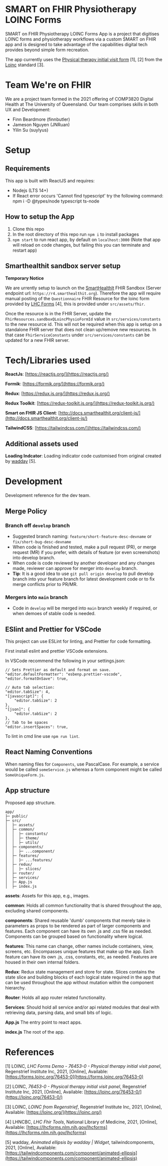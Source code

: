 # SMART on FHIR Physiotherapy LOINC Forms

SMART on FHIR Physiotherapy LOINC Forms App is a project that digitises LOINC forms
and physiotherapy workflows via a custom SMART on FHIR app and is designed to take
advantage of the capabilities digital tech provides beyond simple form recreation.

The app currently uses the [Physical therapy initial visit form](https://forms.loinc.org/76453-0) [1], [2]
from the [Loinc](https://loinc.org) standard [3].

# Team We're on FHIR

We are a project team formed in the 2021 offering of COMP3820 Digital Health at
The University of Queensland. Our team comprises skills in both UX and Development:

- Finn Beardmore (finnbutler)
- Jameson Nguyen (JNRuan)
- Yilin Su (suylyus)

# Setup

## Requirements

This app is built with ReactJS and requires:

- Nodejs (LTS 14+)
- If React error occurs 'Cannot find typescript' try the following command: npm i -D @types/node typescript ts-node

## How to setup the App

1. Clone this repo
2. In the root directory of this repo run `npm i` to install packages
3. `npm start` to run react app, by default on `localhost:3000` (Note that app will reload on code changes, but failing this you can terminate and restart app)

## Smarthealthit sandbox server setup

**Temporary Notice**

We are urrently setup to launch on the [SmartHealthIt](https://smarthealthit.org/) FHIR Sandbox (Server endpoint url: `https://r4.smarthealthit.org`).
Therefore the app will require manual posting of the `Questionnaire` FHIR Resource
for the loinc form provided by [LHC Forms](https://lhcforms.nlm.nih.gov/lhcforms) [4], this is provided under `src/assets/fhir`.

Once the resource is in the FHIR Server, update the `FhirResources.sandboxQLoincPhysioFormId` value in `src/services/constants` to the new resource id.
This will not be required when this app is setup on a standalone FHIR server that does not clean up/remove new resources.
In that case `FhirServiceConstants` under `src/services/constants` can be updated for a new FHIR server.

# Tech/Libraries used

**ReactJs**: [https://reactjs.org/](https://reactjs.org/)

**Formik**: [https://formik.org/](https://formik.org/)

**Redux**: [https://redux.js.org/](https://redux.js.org/)

**Redux Toolkit**: [https://redux-toolkit.js.org/](https://redux-toolkit.js.org/)

**Smart on FHIR JS Client**: [http://docs.smarthealthit.org/client-js/](http://docs.smarthealthit.org/client-js/)

**TailwindCSS**: [https://tailwindcss.com/](https://tailwindcss.com/)

## Additional assets used

**Loading Indcator**: Loading indicator code customised from original created by [wadday](https://tailwindcomponents.com/component/animated-ellipsis) [5].

# Development

Development reference for the dev team.

## Merge Policy

### Branch off `develop` branch

- Suggested branch naming: `feature/short-feature-desc-devname` or `fix/short-bug-desc-devname`
- When code is finished and tested, make a pull request (PR), or merge request (MR) if you prefer, with details of feature (or even screenshots) into develop branch.
- When code is code reviewed by another developer and any changes made, reviewer can approve for merger into `develop` branch.
- **Tip**: It is a good idea to use `git pull origin develop` to pull develop branch into your feature branch for latest development code or to fix merge conflicts prior to PR/MR.

### Mergers into `main` branch

- Code in `develop` will be merged into `main` branch weekly if required, or when demoes of stable code is needed.

## ESlint and Prettier for VSCode

This project can use ESLint for linting, and Prettier for code formatting.

First install eslint and prettier VSCode extensions.

In VSCode recommend the following in your settings.json:

```
// Sets Prettier as default and format on save.
"editor.defaultFormatter": "esbenp.prettier-vscode",
"editor.formatOnSave": true,

// Auto tab selection:
"editor.tabSize": 4,
"[javascript]": {
    "editor.tabSize": 2
},
"[json]": {
    "editor.tabSize": 2
},
// Tab to be spaces
"editor.insertSpaces": true,
```

To lint in cmd line use `npm run lint`.

## React Naming Conventions

When naming files for `Components`, use PascalCase. For example, a service would be called `someService.js` whereas a form component might be called `SomeUniqueForm.js`.

## App structure

Proposed app structure.

```
app/
├─ public/
├─ src/
│  ├─ assets/
│  ├─ common/
│  │  ├─ constants/
│  │  ├─ theme/
│  │  ├─ utils/
│  ├─ components/
│  │  ├─ ...component/
│  ├─ features/
│  │  ├─ ...features/
│  ├─ redux/
│  │  ├─ slices/
│  ├─ router/
│  ├─ services/
│  ├─ App.js
│  ├─ index.js
```

**assets**: Assets for this app, e.g., images.

**common**: Holds all common functionality that is shared throughout the app, excluding shared components.

**components**: Shared reusable 'dumb' components that merely take in parameters as props to be rendered as part of larger components and features. Each component can have its own .js and .css file as needed. Components can be grouped based on functionality where logical.

**features**: This name can change, other names include containers, view, screens, etc. Encompasses unique features that make up the app. Each feature can have its own .js, .css, constants, etc, as needed. Features are housed in their own internal folders.

**Redux**: Redux state management and store for state. Slices contains the state slice and building blocks of each logical state required in the app that can be used throughout the app without mutation within the component hierarchy.

**Router**: Holds all app router related functionality.

**Services**: Should hold all service and/or api related modules that deal with retrieving data, parsing data, and small bits of logic.

**App.js** The entry point to react apps.

**index.js** The root of the app.

# References

[1] LOINC, _LHC Forms Demo - 76453-0 - Physical therapy initial visit panel_, Regenstrief Institute Inc, 2021, [Online], Available: [https://forms.loinc.org/76453-0](https://forms.loinc.org/76453-0)

[2] LOINC, _76453-0 - Physical therapy initial visit panel_, Regenstrief Institute Inc, 2021, [Online], Available: [https://loinc.org/76453-0/](https://loinc.org/76453-0/)

[3] LOINC, _LOINC from Regenstrief_, Regenstrief Institute Inc, 2021, [Online], Available: [https://loinc.org/](https://loinc.org/)

[4] LHNCBC, _LHC Fhir Tools_, National Library of Medicine, 2021, [Online], Available: [https://lhcforms.nlm.nih.gov/lhcforms](https://lhcforms.nlm.nih.gov/lhcforms)

[5] wadday, _Animated ellipsis by wadday | Widget_, tailwindcomponents, 2021, [Online], Available: [https://tailwindcomponents.com/component/animated-ellipsis](https://tailwindcomponents.com/component/animated-ellipsis)
